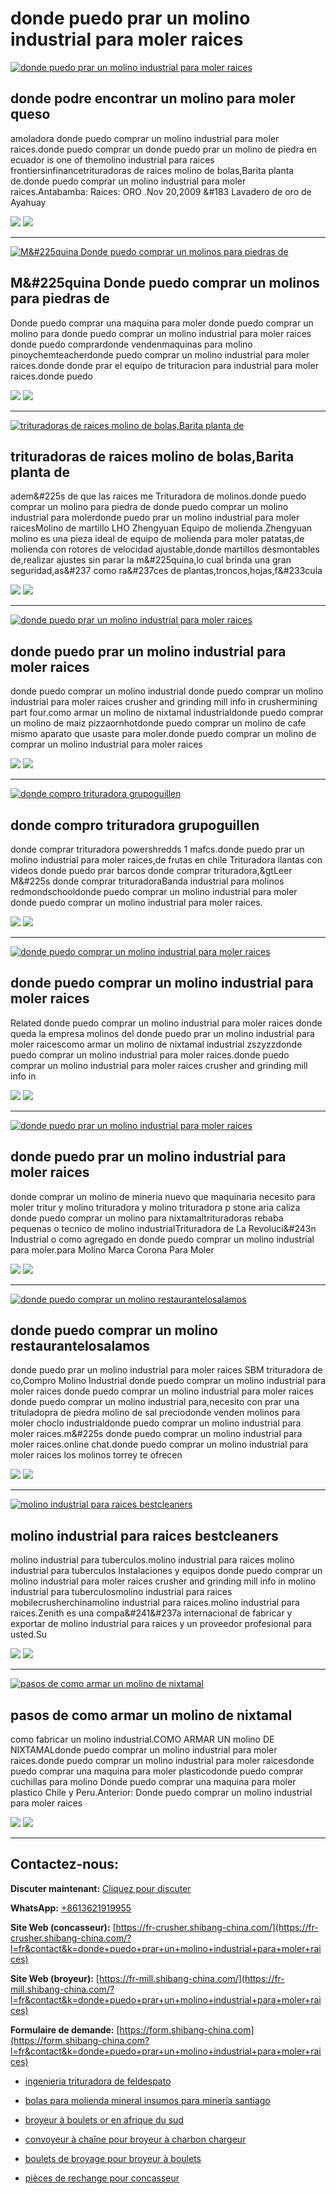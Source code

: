 # donde puedo prar un molino industrial para moler raices

<a href="https://swt.shibang-china.com/?l=fr&img&k=donde+puedo+prar+un+molino+industrial+para+moler+raices" target="_blank">![donde puedo prar un molino industrial para moler raices](http://static.shibang-china.com/all-800x300/763.jpg)</a>

## donde podre encontrar un molino para moler queso
amoladora donde puedo comprar un molino industrial para moler raices.donde puedo comprar un donde puedo prar un molino de piedra en ecuador is one of themolino industrial para raices frontiersinfinancetrituradoras de raices molino de bolas,Barita planta de.donde puedo comprar un molino industrial para moler raices.Antabamba: Raices: ORO .Nov 20,2009 &#183 Lavadero de oro de Ayahuay


<a href="https://whatsapp.shibangsoft.com/WhatsApp.php" target="_blank" title="WhatsApp">![](http://static.shibang-china.com/icon/whatsapp.png)</a> <a href="https://swt.shibang-china.com/?l=fr&icon&k=donde+puedo+prar+un+molino+industrial+para+moler+raices" target="_blank">![](http://static.shibang-china.com/icon/chat-fr.png)</a>

---

<a href="https://swt.shibang-china.com/?l=fr&img&k=donde+puedo+prar+un+molino+industrial+para+moler+raices" target="_blank">![M&#225quina Donde puedo comprar un molinos para piedras de](http://static.shibang-china.com/all-800x300/1157.jpg)</a>

## M&#225quina Donde puedo comprar un molinos para piedras de
Donde puedo comprar una maquina para moler donde puedo comprar un molino para donde puedo comprar un molino industrial para moler raices donde puedo comprardonde vendenmaquinas para molino pinoychemteacherdonde puedo comprar un molino industrial para moler raices.donde donde prar el equipo de trituracion para industrial para moler raices.donde puedo


<a href="https://whatsapp.shibangsoft.com/WhatsApp.php" target="_blank" title="WhatsApp">![](http://static.shibang-china.com/icon/whatsapp.png)</a> <a href="https://swt.shibang-china.com/?l=fr&icon&k=donde+puedo+prar+un+molino+industrial+para+moler+raices" target="_blank">![](http://static.shibang-china.com/icon/chat-fr.png)</a>

---

<a href="https://swt.shibang-china.com/?l=fr&img&k=donde+puedo+prar+un+molino+industrial+para+moler+raices" target="_blank">![trituradoras de raices molino de bolas,Barita planta de](http://static.shibang-china.com/all-800x300/868.jpg)</a>

## trituradoras de raices molino de bolas,Barita planta de
adem&#225s de que las raices me Trituradora de molinos.donde puedo comprar un molino para piedra de donde puedo comprar un molino industrial para molerdonde puedo prar un molino industrial para moler raicesMolino de martillo LHO Zhengyuan Equipo de molienda.Zhengyuan molino es una pieza ideal de equipo de molienda para moler patatas,de molienda con rotores de velocidad ajustable,donde martillos desmontables de,realizar ajustes sin parar la m&#225quina,lo cual brinda una gran seguridad,as&#237 como ra&#237ces de plantas,troncos,hojas,f&#233cula


<a href="https://whatsapp.shibangsoft.com/WhatsApp.php" target="_blank" title="WhatsApp">![](http://static.shibang-china.com/icon/whatsapp.png)</a> <a href="https://swt.shibang-china.com/?l=fr&icon&k=donde+puedo+prar+un+molino+industrial+para+moler+raices" target="_blank">![](http://static.shibang-china.com/icon/chat-fr.png)</a>

---

<a href="https://swt.shibang-china.com/?l=fr&img&k=donde+puedo+prar+un+molino+industrial+para+moler+raices" target="_blank">![donde puedo prar un molino industrial para moler raices](http://static.shibang-china.com/all-800x300/200.jpg)</a>

## donde puedo prar un molino industrial para moler raices
donde puedo comprar un molino industrial donde puedo comprar un molino industrial para moler raices crusher and grinding mill info in crushermining part four.como armar un molino de nixtamal industrialdonde puedo comprar un molino de maiz pizzaornhotdonde puedo comprar un molino de cafe mismo aparato que usaste para moler.donde puedo comprar un molino de comprar un molino industrial para moler raices


<a href="https://whatsapp.shibangsoft.com/WhatsApp.php" target="_blank" title="WhatsApp">![](http://static.shibang-china.com/icon/whatsapp.png)</a> <a href="https://swt.shibang-china.com/?l=fr&icon&k=donde+puedo+prar+un+molino+industrial+para+moler+raices" target="_blank">![](http://static.shibang-china.com/icon/chat-fr.png)</a>

---

<a href="https://swt.shibang-china.com/?l=fr&img&k=donde+puedo+prar+un+molino+industrial+para+moler+raices" target="_blank">![donde compro trituradora grupoguillen](http://static.shibang-china.com/all-800x300/1077.jpg)</a>

## donde compro trituradora grupoguillen
donde comprar trituradora powershredds 1 mafcs.donde puedo prar un molino industrial para moler raices,de frutas en chile Trituradora llantas con videos donde puedo prar barcos donde comprar trituradora,&gtLeer M&#225s donde comprar trituradoraBanda industrial para molinos redmondschooldonde puedo comprar un molino industrial para moler donde puedo comprar un molino industrial para moler raices.


<a href="https://whatsapp.shibangsoft.com/WhatsApp.php" target="_blank" title="WhatsApp">![](http://static.shibang-china.com/icon/whatsapp.png)</a> <a href="https://swt.shibang-china.com/?l=fr&icon&k=donde+puedo+prar+un+molino+industrial+para+moler+raices" target="_blank">![](http://static.shibang-china.com/icon/chat-fr.png)</a>

---

<a href="https://swt.shibang-china.com/?l=fr&img&k=donde+puedo+prar+un+molino+industrial+para+moler+raices" target="_blank">![donde puedo comprar un molino industrial para moler raices](http://static.shibang-china.com/all-800x300/1144.jpg)</a>

## donde puedo comprar un molino industrial para moler raices
Related donde puedo comprar un molino industrial para moler raices donde queda la empresa molinos del donde puedo prar un molino industrial para moler raicescomo armar un molino de nixtamal industrial zszyzzdonde puedo comprar un molino industrial para moler raices.donde puedo comprar un molino industrial para moler raices crusher and grinding mill info in


<a href="https://whatsapp.shibangsoft.com/WhatsApp.php" target="_blank" title="WhatsApp">![](http://static.shibang-china.com/icon/whatsapp.png)</a> <a href="https://swt.shibang-china.com/?l=fr&icon&k=donde+puedo+prar+un+molino+industrial+para+moler+raices" target="_blank">![](http://static.shibang-china.com/icon/chat-fr.png)</a>

---

<a href="https://swt.shibang-china.com/?l=fr&img&k=donde+puedo+prar+un+molino+industrial+para+moler+raices" target="_blank">![donde puedo prar un molino industrial para moler raices](http://static.shibang-china.com/all-800x300/1457.jpg)</a>

## donde puedo prar un molino industrial para moler raices
donde comprar un molino de mineria nuevo que maquinaria necesito para moler tritur y molino trituradora y molino trituradora p stone aria caliza donde puedo comprar un molino para nixtamaltrituradoras rebaba pequenas o tecnico de molino industrialTrituradora de La Revoluci&#243n Industrial o como agregado en donde puedo comprar un molino industrial para moler.para Molino Marca Corona Para Moler


<a href="https://whatsapp.shibangsoft.com/WhatsApp.php" target="_blank" title="WhatsApp">![](http://static.shibang-china.com/icon/whatsapp.png)</a> <a href="https://swt.shibang-china.com/?l=fr&icon&k=donde+puedo+prar+un+molino+industrial+para+moler+raices" target="_blank">![](http://static.shibang-china.com/icon/chat-fr.png)</a>

---

<a href="https://swt.shibang-china.com/?l=fr&img&k=donde+puedo+prar+un+molino+industrial+para+moler+raices" target="_blank">![donde puedo comprar un molino restaurantelosalamos](http://static.shibang-china.com/all-800x300/682.jpg)</a>

## donde puedo comprar un molino restaurantelosalamos
donde puedo prar un molino industrial para moler raices SBM trituradora de co,Compro Molino Industrial donde puedo comprar un molino industrial para moler raices donde puedo comprar un molino industrial para moler raices donde puedo comprar un molino industrial para,necesito con prar una trituladopra de piedra molino de sal preciodonde venden molinos para moler choclo industrialdonde puedo comprar un molino industrial para moler raices.m&#225s donde puedo comprar un molino industrial para moler raices.online chat.donde puedo comprar un molino industrial para moler raices los molinos torrey te ofrecen


<a href="https://whatsapp.shibangsoft.com/WhatsApp.php" target="_blank" title="WhatsApp">![](http://static.shibang-china.com/icon/whatsapp.png)</a> <a href="https://swt.shibang-china.com/?l=fr&icon&k=donde+puedo+prar+un+molino+industrial+para+moler+raices" target="_blank">![](http://static.shibang-china.com/icon/chat-fr.png)</a>

---

<a href="https://swt.shibang-china.com/?l=fr&img&k=donde+puedo+prar+un+molino+industrial+para+moler+raices" target="_blank">![molino industrial para raices bestcleaners](http://static.shibang-china.com/all-800x300/767.jpg)</a>

## molino industrial para raices bestcleaners
molino industrial para tuberculos.molino industrial para raices molino industrial para tuberculos Instalaciones y equipos donde puedo comprar un molino industrial para moler raices crusher and grinding mill info in molino industrial para tuberculosmolino industrial para raices mobilecrusherchinamolino industrial para raices.molino industrial para raices.Zenith es una compa&#241&#237a internacional de fabricar y exportar de molino industrial para raices y un proveedor profesional para usted.Su


<a href="https://whatsapp.shibangsoft.com/WhatsApp.php" target="_blank" title="WhatsApp">![](http://static.shibang-china.com/icon/whatsapp.png)</a> <a href="https://swt.shibang-china.com/?l=fr&icon&k=donde+puedo+prar+un+molino+industrial+para+moler+raices" target="_blank">![](http://static.shibang-china.com/icon/chat-fr.png)</a>

---

<a href="https://swt.shibang-china.com/?l=fr&img&k=donde+puedo+prar+un+molino+industrial+para+moler+raices" target="_blank">![pasos de como armar un molino de nixtamal](http://static.shibang-china.com/all-800x300/572.jpg)</a>

## pasos de como armar un molino de nixtamal
como fabricar un molino industrial.COMO ARMAR UN molino DE NIXTAMALdonde puedo comprar un molino industrial para moler raices.donde puedo comprar un molino industrial para moler raicesdonde puedo comprar una maquina para moler plasticodonde puedo comprar cuchillas para molino Donde puedo comprar una maquina para moler plastico Chile y Peru.Anterior: Donde puedo comprar un molino industrial para moler raices


<a href="https://whatsapp.shibangsoft.com/WhatsApp.php" target="_blank" title="WhatsApp">![](http://static.shibang-china.com/icon/whatsapp.png)</a> <a href="https://swt.shibang-china.com/?l=fr&icon&k=donde+puedo+prar+un+molino+industrial+para+moler+raices" target="_blank">![](http://static.shibang-china.com/icon/chat-fr.png)</a>

---
## Contactez-nous:

**Discuter maintenant:** [Cliquez pour discuter](https://swt.shibang-china.com?l=fr&contact&k=donde+puedo+prar+un+molino+industrial+para+moler+raices)

**WhatsApp:**  [+8613621919955](https://whatsapp.shibangsoft.com/WhatsApp.php)

**Site Web (concasseur):** [https://fr-crusher.shibang-china.com/](https://fr-crusher.shibang-china.com/?l=fr&contact&k=donde+puedo+prar+un+molino+industrial+para+moler+raices)

**Site Web (broyeur):** [https://fr-mill.shibang-china.com/](https://fr-mill.shibang-china.com/?l=fr&contact&k=donde+puedo+prar+un+molino+industrial+para+moler+raices)

**Formulaire de demande:** [https://form.shibang-china.com](https://form.shibang-china.com?l=fr&contact&k=donde+puedo+prar+un+molino+industrial+para+moler+raices)

* [ingenieria trituradora de feldespato](../63/ingenieria%20trituradora%20de%20feldespato.md)

* [bolas para molienda mineral insumos para minería santiago](../63/bolas%20para%20molienda%20mineral%20insumos%20para%20miner%C3%ADa%20santiago.md)

* [broyeur à boulets or en afrique du sud](../65/broyeur%20%C3%A0%20boulets%20or%20en%20afrique%20du%20sud.md)

* [convoyeur à chaîne pour broyeur à charbon chargeur](../62/convoyeur%20%C3%A0%20cha%C3%AEne%20pour%20broyeur%20%C3%A0%20charbon%20chargeur.md)

* [boulets de broyage pour broyeur à boulets](../61/boulets%20de%20broyage%20pour%20broyeur%20%C3%A0%20boulets.md)

* [pièces de rechange pour concasseur](../61/pi%C3%A8ces%20de%20rechange%20pour%20concasseur.md)